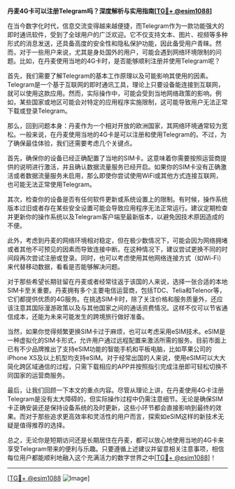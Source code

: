 **丹麦4G卡可以注册Telegram吗？深度解析与实用指南[[TG💪+ @esim1088](https://t.me/s/esim1088)]**

在当今数字化时代，信息交流变得越来越便捷，而Telegram作为一款功能强大的即时通讯软件，受到了全球用户的广泛欢迎。它不仅支持文本、图片、视频等多种形式的消息发送，还具备高度的安全性和隐私保护功能，因此备受用户青睐。然而，对于一些用户来说，尤其是身处国外的用户，可能会遇到网络环境限制的问题。比如，在丹麦使用当地的4G卡时，是否能够顺利注册并使用Telegram呢？

首先，我们需要了解Telegram的基本工作原理以及可能影响其使用的因素。Telegram是一个基于互联网的即时通讯工具，理论上只要设备能连接到互联网，就可以使用这款应用。然而，实际操作中，可能会受到当地网络政策的影响。例如，某些国家或地区可能会对特定的应用程序实施限制，这可能导致用户无法正常下载或登录Telegram。

那么，回到问题本身：丹麦作为一个相对开放的欧洲国家，其网络环境通常较为宽松。一般来说，在丹麦使用当地的4G卡是可以注册和使用Telegram的。不过，为了确保最佳体验，我们还需要考虑几个关键点。

首先，确保你的设备已经正确配置了当地的SIM卡。这意味着你需要按照运营商提供的说明进行激活，并且确认数据流量服务已经开启。如果你的SIM卡没有正确激活或者数据流量服务未启用，那么即使你尝试使用WiFi或其他方式连接互联网，也可能无法正常使用Telegram。

其次，检查你的设备是否有任何软件更新或系统设置上的限制。有时候，操作系统版本过旧或者存在某些安全设置可能会导致应用程序无法正常运行。建议定期检查并更新你的操作系统以及Telegram客户端至最新版本，以避免因技术原因造成的不便。

此外，考虑到丹麦的网络环境相对稳定，但在极少数情况下，可能会因为网络拥堵或者其他不可预见的因素而导致连接中断。在这种情况下，建议尝试更换不同的时间段再次尝试注册或登录。同时，也可以考虑使用其他网络连接方式（如Wi-Fi）来代替移动数据，看看是否能够解决问题。

对于那些希望长期驻留在丹麦或者经常往返于该国的人来说，选择一张合适的本地SIM卡至关重要。丹麦拥有多个主要电信运营商，包括TDC、Telia和Telenor等，它们都提供优质的4G服务。在挑选SIM卡时，除了关注价格和服务质量外，还应该注意其国际漫游政策以及与其他国家之间的通话资费情况。这样不仅可以节省通信成本，还能为未来可能发生的跨境旅行做好准备。

当然，如果你觉得频繁更换SIM卡过于麻烦，也可以考虑采用eSIM技术。eSIM是一种虚拟化的SIM卡形式，允许用户通过远程配置来激活所需的服务。目前市面上已有不少品牌推出了支持eSIM功能的智能手机和平板电脑，比如苹果公司的iPhone XS及以上机型均支持eSIM。对于经常出国的人来说，使用eSIM可以大大简化跨区域通信的过程，只需下载相应的APP并按照指引完成注册即可轻松切换不同国家的运营商服务。

最后，让我们回顾一下本文的重点内容。尽管从理论上讲，在丹麦使用4G卡注册Telegram是没有太大障碍的，但实际操作过程中仍需注意细节。无论是确保SIM卡正确安装还是保持设备系统的及时更新，这些小环节都会直接影响到最终的效果。而对于那些追求更高效率和灵活性的用户而言，探索如eSIM这样的新技术无疑是值得推荐的选择。

总之，无论你是短期访问还是长期居住在丹麦，都可以放心地使用当地的4G卡来享受Telegram带来的便利与乐趣。只要遵循上述建议并留意相关注意事项，相信每位用户都能顺利地融入这个充满活力的数字世界之中[[TG💪+ @esim1088](https://t.me/s/esim1088)]！

---

[[TG💪+ @esim1088](https://t.me/s/esim1088) ![Image](https://i.postimg.cc/4NQfJmqS/Snipaste-2025-05-13-00-14-12.png)]